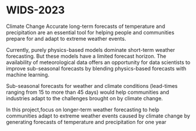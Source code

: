 # WIDS-2023
Climate Change
Accurate long-term forecasts of temperature and precipitation are an essential tool for helping people and communities prepare for and adapt to extreme weather events.

Currently, purely physics-based models dominate short-term weather forecasting. But these models have a limited forecast horizon. The availability of meteorological data offers an opportunity for data scientists to improve sub-seasonal forecasts by blending physics-based forecasts with machine learning.

Sub-seasonal forecasts for weather and climate conditions (lead-times ranging from 15 to more than 45 days) would help communities and industries adapt to the challenges brought on by climate change.

In this project,focus on longer-term weather forecasting to help communities adapt to extreme weather events caused by climate change by generating forecasts of temperature and precipitation for one year
